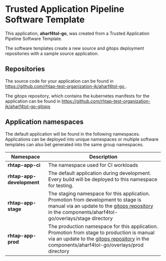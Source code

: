 # Trusted Application Pipeline Software Template

This application, **aharf4tol-go**, was created from a Trusted Application Pipeline Software Template.

The software templates create a new source and gitops deployment repositories with a sample source application. 

## Repositories

The source code for your application can be found in [https://github.com/rhtap-test-organization-jk/aharf4tol-go ](https://github.com/rhtap-test-organization-jk/aharf4tol-go ).
 
The gitops repository, which contains the kubernetes manifests for the application can be found in 
[https://github.com/rhtap-test-organization-jk/aharf4tol-go-gitops ](https://github.com/rhtap-test-organization-jk/aharf4tol-go-gitops ) 

## Application namespaces 

The default application will be found in the following namespaces. Applications can be deployed into unique namespaces or multiple software templates can also bet generated into the same group namespaces.  

|  Namespace   |  Description   |  
| -------- | -------- |
| **rhtap-app-ci** | The namespace used for CI workloads |
| **rhtap-app-development** | The default application during development. Every build will be deployed to this namespace for testing. |
| **rhtap-app-stage** | The staging namespace for this application. Promotion from development to stage is manual via an update to the [gitops repository](https://github.com/rhtap-test-organization-jk/aharf4tol-go-gitops ) in the components/aharf4tol-go/overlays/stage directory |
| **rhtap-app-prod** | The production namespace for this application. Promotion from stage to production is manual via an update to the [gitops repository](https://github.com/rhtap-test-organization-jk/aharf4tol-go-gitops ) in the components/aharf4tol-go/overlays/prod directory |